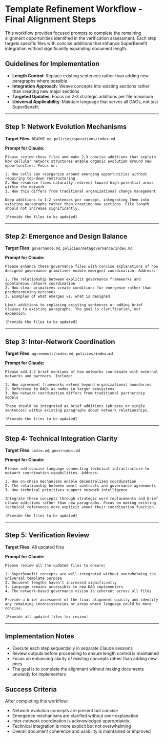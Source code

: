 # Template Refinement Workflow - Final Alignment Steps

This workflow provides focused prompts to complete the remaining alignment opportunities identified in the verification assessment. Each step targets specific files with concise additions that enhance SuperBenefit integration without significantly expanding document length.

## Guidelines for Implementation

- **Length Control**: Replace existing sentences rather than adding new paragraphs where possible
- **Integration Approach**: Weave concepts into existing sections rather than creating new major sections
- **Targeted Updates**: Focus on 2-3 strategic additions per file maximum
- **Universal Applicability**: Maintain language that serves all DAOs, not just SuperBenefit

---

## Step 1: Network Evolution Mechanisms

**Target Files**: `README.md`, `policies/operations/index.md`

**Prompt for Claude:**
```
Please review these files and make 2-3 concise additions that explain how cellular network structures enable organic evolution around new opportunities. Focus on:

1. How cells can reorganize around emerging opportunities without requiring top-down restructuring
2. How resource flows naturally redirect toward high-potential areas within the network
3. How this differs from traditional organizational change management

Keep additions to 1-2 sentences per concept, integrating them into existing paragraphs rather than creating new sections. File length should not increase significantly.

[Provide the files to be updated]
```

---

## Step 2: Emergence and Design Balance

**Target Files**: `governance.md`, `policies/metagovernance/index.md`

**Prompt for Claude:**
```
Please enhance these governance files with concise explanations of how designed governance primitives enable emergent coordination. Address:

1. The relationship between explicit governance frameworks and spontaneous network coordination
2. How clear primitives create conditions for emergence rather than predetermining outcomes
3. Examples of what emerges vs. what is designed

Limit additions to replacing existing sentences or adding brief clauses to existing paragraphs. The goal is clarification, not expansion.

[Provide the files to be updated]
```

---

## Step 3: Inter-Network Coordination

**Target Files**: `agreements/index.md`, `policies/index.md`

**Prompt for Claude:**
```
Please add 1-2 brief mentions of how networks coordinate with external networks and partners. Include:

1. How agreement frameworks extend beyond organizational boundaries
2. Reference to DAOs as nodes in larger ecosystems
3. How network coordination differs from traditional partnership models

These should be integrated as brief additions (phrases or single sentences) within existing paragraphs about network relationships.

[Provide the files to be updated]
```

---

## Step 4: Technical Integration Clarity

**Target Files**: `index.md`, `governance.md`

**Prompt for Claude:**
```
Please add concise language connecting technical infrastructure to network coordination capabilities. Address:

1. How on-chain mechanisms enable decentralized coordination
2. The relationship between smart contracts and governance agreements
3. How technical primitives support network intelligence

Integrate these concepts through strategic word replacements and brief clause additions rather than new paragraphs. Focus on making existing technical references more explicit about their coordination function.

[Provide the files to be updated]
```

---

## Step 5: Verification Review

**Target Files**: All updated files

**Prompt for Claude:**
```
Please review all the updated files to ensure:

1. SuperBenefit concepts are well-integrated without overwhelming the universal template purpose
2. Document lengths haven't increased significantly
3. Language remains accessible to new DAO implementers
4. The network-based governance vision is coherent across all files

Provide a brief assessment of the final alignment quality and identify any remaining inconsistencies or areas where language could be more concise.

[Provide all updated files for review]
```

---

## Implementation Notes

- Execute each step sequentially in separate Claude sessions
- Review outputs before proceeding to ensure length control is maintained
- Focus on enhancing clarity of existing concepts rather than adding new ones
- The goal is to complete the alignment without making documents unwieldy for implementers

## Success Criteria

After completing this workflow:
- Network evolution concepts are present but concise
- Emergence mechanisms are clarified without over-explanation
- Inter-network coordination is acknowledged appropriately
- Technical integration is more explicit but not overwhelming
- Overall document coherence and usability is maintained or improved